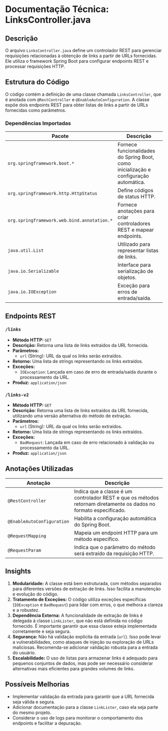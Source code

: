 # Documentação Técnica: LinksController.java

## Descrição
O arquivo `LinksController.java` define um controlador REST para gerenciar requisições relacionadas à obtenção de links a partir de URLs fornecidas. Ele utiliza o framework Spring Boot para configurar endpoints REST e processar requisições HTTP.

## Estrutura do Código
O código contém a definição de uma classe chamada `LinksController`, que é anotada com `@RestController` e `@EnableAutoConfiguration`. A classe expõe dois endpoints REST para obter listas de links a partir de URLs fornecidas como parâmetros.

### Dependências Importadas
| Pacote | Descrição |
|--------|-----------|
| `org.springframework.boot.*` | Fornece funcionalidades do Spring Boot, como inicialização e configuração automática. |
| `org.springframework.http.HttpStatus` | Define códigos de status HTTP. |
| `org.springframework.web.bind.annotation.*` | Fornece anotações para criar controladores REST e mapear endpoints. |
| `java.util.List` | Utilizado para representar listas de links. |
| `java.io.Serializable` | Interface para serialização de objetos. |
| `java.io.IOException` | Exceção para erros de entrada/saída. |

## Endpoints REST

### `/links`
- **Método HTTP:** `GET`
- **Descrição:** Retorna uma lista de links extraídos da URL fornecida.
- **Parâmetros:**
  - `url` (String): URL da qual os links serão extraídos.
- **Retorno:** Uma lista de strings representando os links extraídos.
- **Exceções:** 
  - `IOException`: Lançada em caso de erro de entrada/saída durante o processamento da URL.
- **Produz:** `application/json`

### `/links-v2`
- **Método HTTP:** `GET`
- **Descrição:** Retorna uma lista de links extraídos da URL fornecida, utilizando uma versão alternativa do método de extração.
- **Parâmetros:**
  - `url` (String): URL da qual os links serão extraídos.
- **Retorno:** Uma lista de strings representando os links extraídos.
- **Exceções:** 
  - `BadRequest`: Lançada em caso de erro relacionado à validação ou processamento da URL.
- **Produz:** `application/json`

## Anotações Utilizadas
| Anotação | Descrição |
|----------|-----------|
| `@RestController` | Indica que a classe é um controlador REST e que os métodos retornam diretamente os dados no formato especificado. |
| `@EnableAutoConfiguration` | Habilita a configuração automática do Spring Boot. |
| `@RequestMapping` | Mapeia um endpoint HTTP para um método específico. |
| `@RequestParam` | Indica que o parâmetro do método será extraído da requisição HTTP. |

## Insights
1. **Modularidade:** A classe está bem estruturada, com métodos separados para diferentes versões de extração de links. Isso facilita a manutenção e evolução do código.
2. **Tratamento de Exceções:** O código utiliza exceções específicas (`IOException` e `BadRequest`) para lidar com erros, o que melhora a clareza e a robustez.
3. **Dependência Externa:** A funcionalidade de extração de links é delegada à classe `LinkLister`, que não está definida no código fornecido. É importante garantir que essa classe esteja implementada corretamente e seja segura.
4. **Segurança:** Não há validação explícita da entrada (`url`). Isso pode levar a vulnerabilidades, como ataques de injeção ou exploração de URLs maliciosas. Recomenda-se adicionar validação robusta para a entrada do usuário.
5. **Escalabilidade:** O uso de listas para armazenar links é adequado para pequenos conjuntos de dados, mas pode ser necessário considerar alternativas mais eficientes para grandes volumes de links.

## Possíveis Melhorias
- Implementar validação da entrada para garantir que a URL fornecida seja válida e segura.
- Adicionar documentação para a classe `LinkLister`, caso ela seja parte do mesmo projeto.
- Considerar o uso de logs para monitorar o comportamento dos endpoints e facilitar a depuração.
